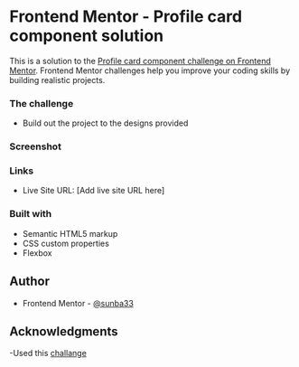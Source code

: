 # Frontend Mentor - Profile card component solution

This is a solution to the [Profile card component challenge on Frontend Mentor](https://www.frontendmentor.io/challenges/profile-card-component-cfArpWshJ). Frontend Mentor challenges help you improve your coding skills by building realistic projects. 



### The challenge

- Build out the project to the designs provided

### Screenshot

[](https://github.com/sunba33/hello-world/blob/7b2a8401140ebb0aa46f856528dd906e17588ddd/desktop_screenshot.png)[](https://github.com/sunba33/hello-world/blob/dba55e0361e4dc38098566e0fea689ed6da91852/mobile_screenshot.png)


### Links
- Live Site URL: [Add live site URL here]

### Built with

- Semantic HTML5 markup
- CSS custom properties
- Flexbox

## Author
- Frontend Mentor - [@sunba33](https://www.frontendmentor.io/profile/sunba33)

## Acknowledgments

-Used this [challange](https://www.frontendmentor.io/solutions/profile-card-component-solution-EGxJlvhlr)


